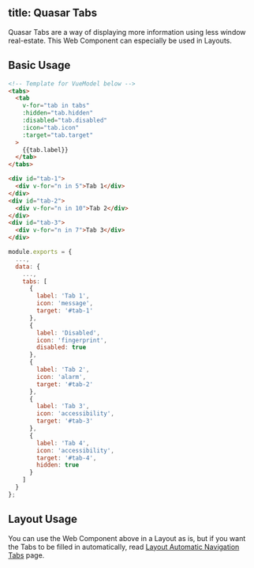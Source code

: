 title: Quasar Tabs
---
Quasar Tabs are a way of displaying more information using less window real-estate. This Web Component can especially be used in Layouts.

<input type="hidden" data-fullpage-demo="tabs">

## Basic Usage

``` html
<!-- Template for VueModel below -->
<tabs>
  <tab
    v-for="tab in tabs"
    :hidden="tab.hidden"
    :disabled="tab.disabled"
    :icon="tab.icon"
    :target="tab.target"
  >
    {{tab.label}}
  </tab>
</tabs>

<div id="tab-1">
  <div v-for="n in 5">Tab 1</div>
</div>
<div id="tab-2">
  <div v-for="n in 10">Tab 2</div>
</div>
<div id="tab-3">
  <div v-for="n in 7">Tab 3</div>
</div>
```

``` js
module.exports = {
  ...,
  data: {
    ...,
    tabs: [
      {
        label: 'Tab 1',
        icon: 'message',
        target: '#tab-1'
      },
      {
        label: 'Disabled',
        icon: 'fingerprint',
        disabled: true
      },
      {
        label: 'Tab 2',
        icon: 'alarm',
        target: '#tab-2'
      },
      {
        label: 'Tab 3',
        icon: 'accessibility',
        target: '#tab-3'
      },
      {
        label: 'Tab 4',
        icon: 'accessibility',
        target: '#tab-4',
        hidden: true
      }
    ]
  }
};
```

## Layout Usage
You can use the Web Component above in a Layout as is, but if you want the Tabs to be filled in automatically, read [Layout Automatic Navigation Tabs](/components/layout-automatic-navigation-tabs.html) page.
